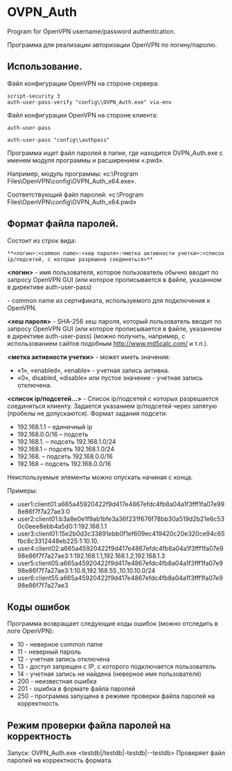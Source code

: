 # OVPN_Auth

Program for OpenVPN username/password authentication.

Программа для реализации авторизации OpenVPN по логину/паролю.



## Использование.

Файл конфигурации OpenVPN на стороне сервера:
```
script-security 3
auth-user-pass-verify "config\\OVPN_Auth.exe" via-env
```

Файл конфигурации OpenVPN на стороне клиента:
```
auth-user-pass
```

```
auth-user-pass "config\\authpass"
```


Программа ищет файл паролей в папке, где находится OVPN_Auth.exe с именем модуля программы и расширением «.pwd».

Например, модуль программы: «c:\Program Files\OpenVPN\config\OVPN_Auth_x64.exe».

Соответствующий файл паролей: «c:\Program Files\OpenVPN\config\OVPN_Auth_x64.pwd»




## Формат файла паролей.

Состоит из строк вида:

```
**<логин>:<common name>:<хеш пароля>:<метка активности учетки>:<список ip/подсетей, с которых разрешено соединяться>**
```

**<логин>** - имя пользователя, которое пользователь обычно вводит по запросу OpenVPN GUI (или которое прописывается в файле, указанном в директиве auth-user-pass)

**<common name>** - common name из сертификата, используемого для подключения к OpenVPN.

**<хеш пароля>** - SHA-256 хеш пароля, который пользователь вводит по запросу OpenVPN GUI (или которое прописывается в файле, указанном в директиве auth-user-pass)
(можно получить, например, с использованием сайтов подобным http://www.md5calc.com/ и т.п.).

**<метка активности учетки>** - может иметь значения:
* «1», «enabled», «enable» - учетная запись активна.
* «0», disabled, «disable» или пустое значение - учетная запись отключена.

**<список ip/подсетей...>** - Список ip/подсетей с которых разрешается соединяться клиенту.
Задается указанием ip/подсетей через запятую (пробелы не допускаются).
Формат задания подсети:
* 192.168.1.1 – единичный ip
* 192.168.0.0/16 – подсеть
* 192.168.1. – подсеть 192.168.1.0/24
* 192.168.1 – подсеть 192.168.1.0/24
* 192.168. – подсеть 192.168.0.0/16
* 192.168 – подсеть 192.168.0.0/16

Неиспользуемые элементы можно опускать начиная с конца.


Примеры:

* user1:client01:a665a45920422f9d417e4867efdc4fb8a04a1f3fff1fa07e998e86f7f7a27ae3:0
* user2:client01:b3a8e0e1f9ab1bfe3a36f231f676f78bb30a519d2b21e6c530c0eee8ebb4a5d0:1:192.168.1.1
* user3:client01:15e2b0d3c33891ebb0f1ef609ec419420c20e320ce94c65fbc8c3312448eb225:1:10.10.
* user4:client02:a665a45920422f9d417e4867efdc4fb8a04a1f3fff1fa07e998e86f7f7a27ae3:1:192.168.1.1,192.168.1.2,192.168.1.3
* user5:client05:a665a45920422f9d417e4867efdc4fb8a04a1f3fff1fa07e998e86f7f7a27ae3:1:10.8,192.168.55.,10.10.10.0/24
* user6:client55:a665a45920422f9d417e4867efdc4fb8a04a1f3fff1fa07e998e86f7f7a27ae3




## Коды ошибок

Программа возвращает следующие коды ошибок (можно отследить в логе OpenVPN):
* 10 - неверное common name
* 11 - неверный пароль
* 12 - учетная запись отключена
* 13 - доступ запрещен с IP, с которого подключается пользователь
* 14 - учетная запись не найдена (неверное имя пользователя)
* 200 - неизвестная ошибка
* 201 - ошибка в формате файла паролей
* 250 - программа запущена в режиме проверки файла паролей на корректность



## Режим проверки файла паролей на корректность

Запуск: OVPN_Auth.exe <testdb|/testdb|-testdb|--testdb>
Проверяет файл паролей на корректность формата.

